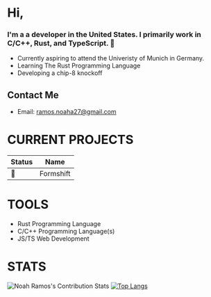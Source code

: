 


# Hi, 
### I'm a a developer in the **United States**. I primarily work in C/C++, Rust, and TypeScript.  👋
- Currently aspiring to attend the Univeristy of Munich in Germany.
- Learning The Rust Programming Language
- Developing a chip-8 knockoff

## Contact Me
- Email: ramos.noaha27@gmail.com

# CURRENT PROJECTS

| **Status** | **Name** |
|--------|------|
|      🚧   | Formshift|

# TOOLS
- Rust Programming Language
- C/C++ Programming Language(s)
- JS/TS Web Development

# STATS
![Noah Ramos's Contribution Stats](https://github-readme-stats.vercel.app/api?username=NoahTheRamos&show_icons=true&theme=gruvbox)
[![Top Langs](https://github-readme-stats.vercel.app/api/top-langs/?username=NoahTheRamos&layout=donut)](https://github.com/NoahTheRamos/github-readme-stats)

